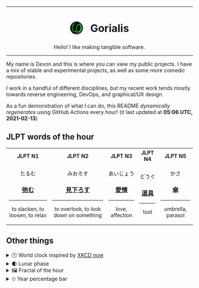 ***

<h1 align="center">
<sub>
    <img src="readme/resources/avatar.png" height="36">
</sub>
&nbsp;
Gorialis
</h1>
<p align="center">
Hello! I like making tangible software.
</p>

***

My name is Devon and this is where you can view my public projects. I have a mix of stable and experimental projects, as well as some more comedic repositories.

I work in a handful of different disciplines, but my recent work tends mostly towards reverse engineering, DevOps, and graphical/UX design.

As a fun demonstration of what I can do, this README *dynamically regenerates* using GitHub Actions every hour! (it last updated at **05:06 UTC, 2021-02-13**)

<h2>JLPT words of the hour</h2>
<table>
    <tr>
        <th>JLPT N1</th>
        <th>JLPT N2</th>
        <th>JLPT N3</th>
        <th>JLPT N4</th>
        <th>JLPT N5</th>
    </tr>
    <tr>
        <td>
            <p align="center">たるむ</p>
            <h3 align="center"><b><a href="https://jisho.org/search/%E5%BC%9B%E3%82%80">弛む</a></b></h3>
            <hr>
            <p align="center">to slacken,<wbr> to loosen,<wbr> to relax</p>
        </td>
        <td>
            <p align="center">みおろす</p>
            <h3 align="center"><b><a href="https://jisho.org/search/%E8%A6%8B%E4%B8%8B%E3%82%8D%E3%81%99">見下ろす</a></b></h3>
            <hr>
            <p align="center">to overlook,<wbr> to look down on something</p>
        </td>
        <td>
            <p align="center">あいじょう</p>
            <h3 align="center"><b><a href="https://jisho.org/search/%E6%84%9B%E6%83%85">愛情</a></b></h3>
            <hr>
            <p align="center">love,<wbr> affection</p>
        </td>
        <td>
            <p align="center">どうぐ</p>
            <h3 align="center"><b><a href="https://jisho.org/search/%E9%81%93%E5%85%B7">道具</a></b></h3>
            <hr>
            <p align="center">tool</p>
        </td>
        <td>
            <p align="center">かさ</p>
            <h3 align="center"><b><a href="https://jisho.org/search/%E5%82%98">傘</a></b></h3>
            <hr>
            <p align="center">umbrella,<wbr> parasol</p>
        </td>
    </tr>
</table>

<h2>Other things</h2>
<details>
<summary>🕔  World clock inspired by <a href="https://xkcd.com/now">XKCD now</a></summary>

> <img src="generated/now.png" width="512">

</details>
<details>
<summary>🌒 Lunar phase</summary>

The moon is approximately 7.03% through its phase (Waxing Crescent).

</details>
<details>
<summary>&#x1f5bc; Fractal of the hour</summary>

> <img src="generated/fractal.png" width="512">

</details>
<details>
<summary>&#x23f2; Year percentage bar</summary>
<pre><code>2021 [██▁▁▁▁▁▁▁▁▁▁▁▁▁▁▁▁▁▁] 11.84%</code></pre>
</details>
